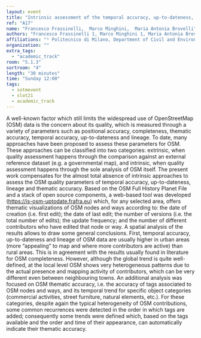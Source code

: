 ```yaml
---
layout: event
title: "Intrinsic assessment of the temporal accuracy, up-to-dateness, lineage and thematic accuracy of OpenStreetMap"
ref: "A17"
name: "Francesco Frassinelli,  Marco Minghini,  Maria Antonia Brovelli"
authors: "Francesco Frassinelli 1, Marco Minghini 1, Maria Antonia Brovelli 1"
affiliations: "¹ Politecnico di Milano, Department of Civil and Environmental Engineering,  Milano, Italy"
organization: ""
extra_tags:
  - "academic_track"
room: "S.1.3"
sortroom: "4"
length: "30 minutes"
time: "Sunday 12:00"
tags:
  - sotmevent
  - slot21
  - academic_track
---
```

A well-known factor which still limits the widespread use of OpenStreetMap (OSM) data is the concern about its quality, which is measured through a variety of parameters such as positional accuracy, completeness, thematic accuracy, temporal accuracy, up-to-dateness and lineage. To date, many approaches have been proposed to assess these parameters for OSM. These approaches can be classified into two categories: extrinsic, when quality assessment happens through the comparison against an external reference dataset (e.g. a governmental map), and intrinsic, when quality assessment happens through the sole analysis of OSM itself. The present work compensates for the almost total absence of intrinsic approaches to assess the OSM quality parameters of temporal accuracy, up-to-dateness, lineage and thematic accuracy. Based on the OSM Full History Planet File and a stack of open source components, a web-based tool was developed (https://is-osm-uptodate.frafra.eu) which, for any selected area, offers thematic visualizations of OSM nodes and ways according to: the date of creation (i.e. first edit); the date of last edit; the number of versions (i.e. the total number of edits); the update frequency; and the number of different contributors who have edited that node or way. A spatial analysis of the results allows to draw some general conclusions. First, temporal accuracy, up-to-dateness and lineage of OSM data are usually higher in urban areas (more “appealing” to map and where more contributors are active) than rural areas. This is in agreement with the results usually found in literature for OSM completeness. However, although the global trend is quite well-defined, at the local level OSM shows very heterogeneous patterns due to the actual presence and mapping activity of contributors, which can be very different even between neighbouring towns. An additional analysis was focused on OSM thematic accuracy, i.e. the accuracy of tags associated to OSM nodes and ways, and its temporal trend for specific object categories (commercial activities, street furniture, natural elements, etc.). For these categories, despite again the typical heterogeneity of OSM contributions, some common recurrences were detected in the order in which tags are added; consequently some trends were defined which, based on the tags available and the order and time of their appearance, can automatically indicate their thematic accuracy.